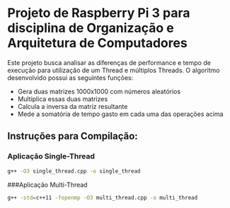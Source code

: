 # Projeto de Raspberry Pi 3 para disciplina de Organização e Arquitetura de Computadores

Este projeto busca analisar as diferenças de performance e tempo de execução para utilização de um Thread e múltiplos Threads. O algoritmo desenvolvido possui as seguintes funções:

  - Gera duas matrizes 1000x1000 com números aleatórios
  - Multiplica essas duas matrizes
  - Calcula a inversa da matriz resultante
  - Mede a somatória de tempo gasto em cada uma das operações acima

## Instruções para Compilação:
### Aplicação Single-Thread

```bash
g++ -O3 single_thread.cpp -o single_thread
```
###Aplicação Multi-Thread
```bash
g++ -std=c++11 -fopenmp -O3 multi_thread.cpp -o multi_thread
```

